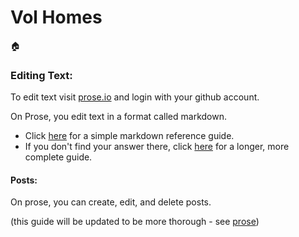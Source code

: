 # Vol Homes

:house:

### Editing Text:
To edit text visit [prose.io](http://prose.io) and login with your github account.

On Prose, you edit text in a format called markdown. 
- Click [here](http://daringfireball.net/projects/markdown/basics) for a simple markdown reference guide.
- If you don't find your answer there, click [here](http://kramdown.gettalong.org/syntax.html) for a longer, more complete guide.

#### Posts:
On prose, you can create, edit, and delete posts.

(this guide will be updated to be more thorough - see [prose](https://github.com/prose/prose/wiki/Getting-Started))
